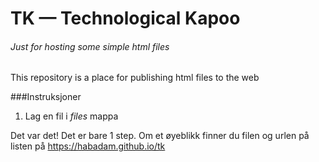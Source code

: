 # TK — Technological Kapoo
###### Just for hosting some simple html files
This repository is a place for publishing html files to the web

###Instruksjoner
1. Lag en fil i *files* mappa

Det var det! Det er bare 1 step. Om et øyeblikk finner du filen og urlen på listen på https://habadam.github.io/tk
